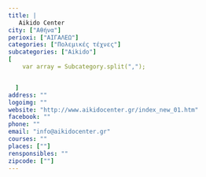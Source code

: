 ```yaml
---
title: |
   Aikido Center
city: ["Αθήνα"]
perioxi: ["ΑΙΓΑΛΕΩ"]
categories: ["Πολεμικές τέχνες"]
subcategories: ["Aikido"]
[  
	var array = Subcategory.split(",");


  ]
address: ""
logoimg: ""
website: "http://www.aikidocenter.gr/index_new_01.htm"
facebook: ""
phone: ""
email: "info@aikidocenter.gr"
courses: ""
places: [""]
rensponsibles: ""
zipcode: [""]
---
```




